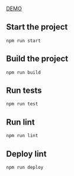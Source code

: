 [DEMO](https://roxus.github.io/tcom-test-react/)

## Start the project
    npm run start

## Build the project
    npm run build

## Run tests
    npm run test

## Run lint
    npm run lint

## Deploy lint
    npm run deploy
